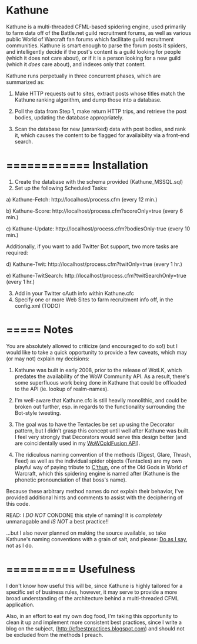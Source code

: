 Kathune
=======

Kathune is a multi-threaded CFML-based spidering engine, used primarily to farm data off of the Battle.net guild
recruitment forums, as well as various public World of Warcraft fan forums which facilitate guild recruitment
communities. Kathune is smart enough to parse the forum posts it spiders, and intelligently decide if the post's
content is a guild looking for people (which it does not care about), or if it is a person looking for a new guild
(which it *does* care about), and indexes only that content.

Kathune runs perpetually in three concurrent phases, which are summarized as:

1. Make HTTP requests out to sites, extract posts whose titles match the Kathune ranking algorithm, and dump those
into a database.

2. Poll the data from Step 1, make return HTTP trips, and retrieve the post bodies, updating the database
appropriately.

3. Scan the database for new (unranked) data with post bodies, and rank it, which causes the content to be flagged
for availaibilty via a front-end search.

============
Installation
============

1. Create the database with the schema provided (Kathune_MSSQL.sql)
2. Set up the following Scheduled Tasks:

  a) Kathune-Fetch: http://localhost/process.cfm (every 12 min.)
  
  b) Kathune-Score: http://localhost/process.cfm?scoreOnly=true (every 6 min.)
  
  c) Kathune-Update: http://localhost/process.cfm?bodiesOnly-true (every 10 min.)
    
  Additionally, if you want to add Twitter Bot support, two more tasks are required:
  
  d) Kathune-Twit: http://localhost/process.cfm?twitOnly=true (every 1 hr.)
  
  e) Kathune-TwitSearch: http://localhost/process.cfm?twitSearchOnly=true (every 1 hr.)
  
3. Add in your Twitter oAuth info within Kathune.cfc
4. Specify one or more Web Sites to farm recruitment info off, in the config.xml (TODO)

=====
Notes
=====

You are absolutely allowed to criticize (and encouraged to do so!) but I would like to take a quick opportunity
to provide a few caveats, which may (or may not) explain my decisions:

1. Kathune was built in early 2008, prior to the release of WotLK, which predates the availability of the WoW
Community API. As a result, there's some superfluous work being done in Kathune that could be offloaded to the
API (ie. lookup of realm-names).

2. I'm well-aware that Kathune.cfc is still heavily monolithic, and could be broken out further, esp. in regards
to the functionality surrounding the Bot-style tweeting.

3. The goal was to have the Tentacles be set up using the Decorator pattern, but I didn't grasp this concept
until well after Kathune was built. I feel very strongly that Decorators would serve this design better (and
are coincidentally used in my [WoWColdFusion API](https://github.com/Hanzo55/WoWColdFusionAPI)).

4. The ridiculous naming convention of the methods (Digest, Glare, Thrash, Feed) as well as the individual
spider objects (Tentacles) are my own playful way of paying tribute to [C'thun](http://www.wowhead.com/npc=15727),
one of the Old Gods in World of Warcraft, which this spidering engine is named after (Kathune is the phonetic
pronounciation of that boss's name). 

  Because these arbitrary method names do not explain their behavior, I've provided additional
  hints and comments to assist with the deciphering of this code. 

  READ: I *DO NOT* CONDONE this style of naming! It is *completely* unmanagable and *IS NOT* a best practice!!

  ...but I also never planned on making the source available, so take Kathune's naming conventions with a grain of
  salt, and please: [Do as I say](http://cfbestpractices.blogspot.com/), not as I do.

==========
Usefulness
==========

I don't know how useful this will be, since Kathune is highly tailored for a specific set of business
rules, however, it may serve to provide a more broad understanding of the architecture behind a
multi-threaded CFML application.

Also, in an effort to eat my own dog food, I'm taking this opportunity to clean it up and implement
more consistent best practices, since I write a blog on the subject, (http://cfbestpractices.blogspot.com)
and should not be excluded from the methods I preach.